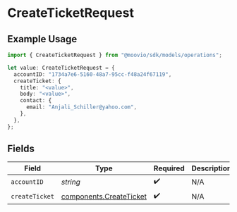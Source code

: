 # CreateTicketRequest

## Example Usage

```typescript
import { CreateTicketRequest } from "@moovio/sdk/models/operations";

let value: CreateTicketRequest = {
  accountID: "1734a7e6-5160-48a7-95cc-f48a24f67119",
  createTicket: {
    title: "<value>",
    body: "<value>",
    contact: {
      email: "Anjali_Schiller@yahoo.com",
    },
  },
};
```

## Fields

| Field                                                              | Type                                                               | Required                                                           | Description                                                        |
| ------------------------------------------------------------------ | ------------------------------------------------------------------ | ------------------------------------------------------------------ | ------------------------------------------------------------------ |
| `accountID`                                                        | *string*                                                           | :heavy_check_mark:                                                 | N/A                                                                |
| `createTicket`                                                     | [components.CreateTicket](../../models/components/createticket.md) | :heavy_check_mark:                                                 | N/A                                                                |